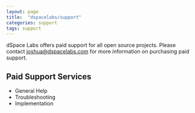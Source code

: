 ```yaml
---
layout: page
title:  "dspacelabs/support"
categories: support
tags: support
---
```


dSpace Labs offers paid support for all open source projects. Please contact <a
href="mailto:joshua@dspacelabs.com">joshua@dspacelabs.com</a> for more
information on purchasing paid support.

## Paid Support Services

- General Help
- Troubleshooting
- Implementation
